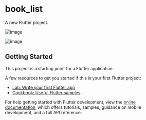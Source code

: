 # book_list

A new Flutter project.

![image](https://user-images.githubusercontent.com/86970816/216887102-948d76c3-04dc-4981-ab21-4064b4fbfc46.png)

![image](https://user-images.githubusercontent.com/86970816/216887133-89b1f16b-baf0-447d-a554-c3c8dd9e55cf.png)

## Getting Started

This project is a starting point for a Flutter application.

A few resources to get you started if this is your first Flutter project:

- [Lab: Write your first Flutter app](https://docs.flutter.dev/get-started/codelab)
- [Cookbook: Useful Flutter samples](https://docs.flutter.dev/cookbook)

For help getting started with Flutter development, view the
[online documentation](https://docs.flutter.dev/), which offers tutorials,
samples, guidance on mobile development, and a full API reference.
